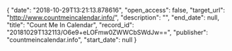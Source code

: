 {
  "date": "2018-10-29T13:21:13.878616", 
  "open_access": false, 
  "target_url": "http://www.countmeincalendar.info/", 
  "description": "", 
  "end_date": null, 
  "title": "Count Me In Calendar", 
  "record_id": "20181029T132113/O6e9+eLOFmw0ZWWCbSWdJw==", 
  "publisher": "countmeincalendar.info", 
  "start_date": null
}

